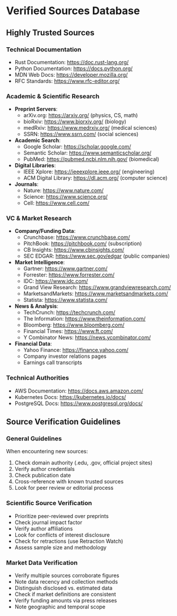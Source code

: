 # Verified Sources Database

## Highly Trusted Sources

### Technical Documentation
- Rust Documentation: https://doc.rust-lang.org/
- Python Documentation: https://docs.python.org/
- MDN Web Docs: https://developer.mozilla.org/
- RFC Standards: https://www.rfc-editor.org/

### Academic & Scientific Research
- **Preprint Servers**:
  - arXiv.org: https://arxiv.org/ (physics, CS, math)
  - bioRxiv: https://www.biorxiv.org/ (biology)
  - medRxiv: https://www.medrxiv.org/ (medical sciences)
  - SSRN: https://www.ssrn.com/ (social sciences)
- **Academic Search**:
  - Google Scholar: https://scholar.google.com/
  - Semantic Scholar: https://www.semanticscholar.org/
  - PubMed: https://pubmed.ncbi.nlm.nih.gov/ (biomedical)
- **Digital Libraries**:
  - IEEE Xplore: https://ieeexplore.ieee.org/ (engineering)
  - ACM Digital Library: https://dl.acm.org/ (computer science)
- **Journals**:
  - Nature: https://www.nature.com/
  - Science: https://www.science.org/
  - Cell: https://www.cell.com/

### VC & Market Research
- **Company/Funding Data**:
  - Crunchbase: https://www.crunchbase.com/
  - PitchBook: https://pitchbook.com/ (subscription)
  - CB Insights: https://www.cbinsights.com/
  - SEC EDGAR: https://www.sec.gov/edgar (public companies)
- **Market Intelligence**:
  - Gartner: https://www.gartner.com/
  - Forrester: https://www.forrester.com/
  - IDC: https://www.idc.com/
  - Grand View Research: https://www.grandviewresearch.com/
  - MarketsandMarkets: https://www.marketsandmarkets.com/
  - Statista: https://www.statista.com/
- **News & Analysis**:
  - TechCrunch: https://techcrunch.com/
  - The Information: https://www.theinformation.com/
  - Bloomberg: https://www.bloomberg.com/
  - Financial Times: https://www.ft.com/
  - Y Combinator News: https://news.ycombinator.com/
- **Financial Data**:
  - Yahoo Finance: https://finance.yahoo.com/
  - Company investor relations pages
  - Earnings call transcripts

### Technical Authorities
- AWS Documentation: https://docs.aws.amazon.com/
- Kubernetes Docs: https://kubernetes.io/docs/
- PostgreSQL Docs: https://www.postgresql.org/docs/

## Source Verification Guidelines

### General Guidelines
When encountering new sources:
1. Check domain authority (.edu, .gov, official project sites)
2. Verify author credentials
3. Check publication date
4. Cross-reference with known trusted sources
5. Look for peer review or editorial process

### Scientific Source Verification
- Prioritize peer-reviewed over preprints
- Check journal impact factor
- Verify author affiliations
- Look for conflicts of interest disclosure
- Check for retractions (use Retraction Watch)
- Assess sample size and methodology

### Market Data Verification
- Verify multiple sources corroborate figures
- Note data recency and collection methods
- Distinguish disclosed vs. estimated data
- Check if market definitions are consistent
- Verify funding amounts via press releases
- Note geographic and temporal scope
